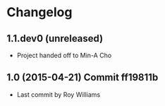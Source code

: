 # Changelog

## 1.1.dev0 (unreleased)

-   Project handed off to Min-A Cho

 
## 1.0 (2015-04-21) Commit ff19811b

-   Last commit by Roy Williams